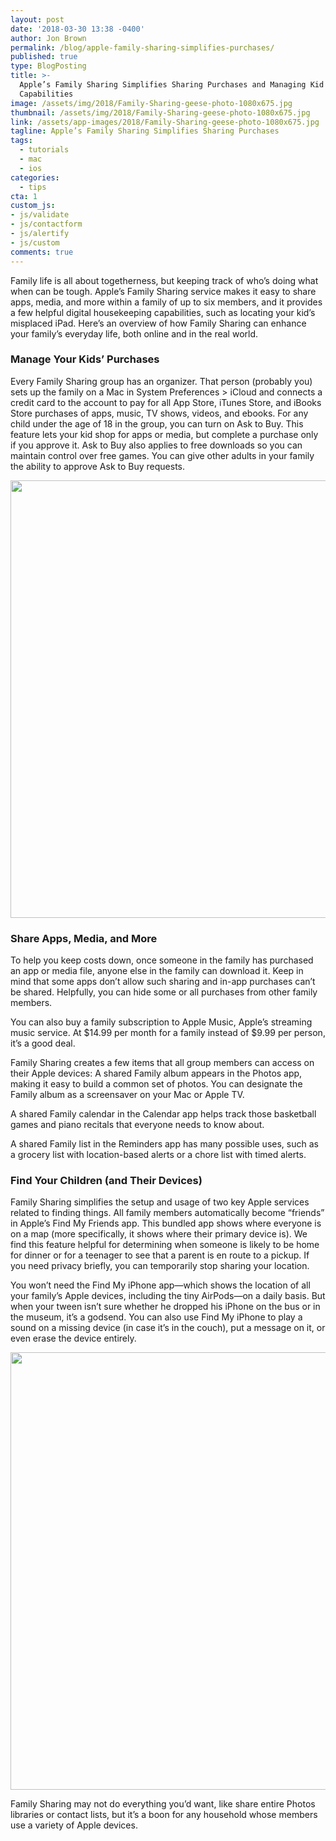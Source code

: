 ```yaml
---
layout: post
date: '2018-03-30 13:38 -0400'
author: Jon Brown
permalink: /blog/apple-family-sharing-simplifies-purchases/
published: true
type: BlogPosting
title: >-
  Apple’s Family Sharing Simplifies Sharing Purchases and Managing Kid
  Capabilities
image: /assets/img/2018/Family-Sharing-geese-photo-1080x675.jpg
thumbnail: /assets/img/2018/Family-Sharing-geese-photo-1080x675.jpg
link: /assets/app-images/2018/Family-Sharing-geese-photo-1080x675.jpg
tagline: Apple’s Family Sharing Simplifies Sharing Purchases
tags:
  - tutorials
  - mac
  - ios
categories:
  - tips
cta: 1
custom_js:
- js/validate
- js/contactform
- js/alertify
- js/custom
comments: true
---
```

Family life is all about togetherness, but keeping track of who’s doing what when can be tough. Apple’s Family Sharing service makes it easy to share apps, media, and more within a family of up to six members, and it provides a few helpful digital housekeeping capabilities, such as locating your kid’s misplaced iPad. Here’s an overview of how Family Sharing can enhance your family’s everyday life, both online and in the real world.

### Manage Your Kids’ Purchases
Every Family Sharing group has an organizer. That person (probably you) sets up the family on a Mac in System Preferences > iCloud and connects a credit card to the account to pay for all App Store, iTunes Store, and iBooks Store purchases of apps, music, TV shows, videos, and ebooks.
For any child under the age of 18 in the group, you can turn on Ask to Buy. This feature lets your kid shop for apps or media, but complete a purchase only if you approve it. Ask to Buy also applies to free downloads so you can maintain control over free games. You can give other adults in your family the ability to approve Ask to Buy requests.

<img src="{{ site.site_cdn }}/assets/img/blog/2018/kids/Family-Sharing-Find-My-iPhone-in-iCloud-1024x294.png" class="img-fluid rounded m-2" width="700" />

### Share Apps, Media, and More
To help you keep costs down, once someone in the family has purchased an app or media file, anyone else in the family can download it. Keep in mind that some apps don’t allow such sharing and in-app purchases can’t be shared. Helpfully, you can hide some or all purchases from other family members.

You can also buy a family subscription to Apple Music, Apple’s streaming music service. At $14.99 per month for a family instead of $9.99 per person, it’s a good deal.

Family Sharing creates a few items that all group members can access on their Apple devices:
A shared Family album appears in the Photos app, making it easy to build a common set of photos. You can designate the Family album as a screensaver on your Mac or Apple TV.

A shared Family calendar in the Calendar app helps track those basketball games and piano recitals that everyone needs to know about.

A shared Family list in the Reminders app has many possible uses, such as a grocery list with location-based alerts or a chore list with timed alerts.

### Find Your Children (and Their Devices)
Family Sharing simplifies the setup and usage of two key Apple services related to finding things.
All family members automatically become “friends” in Apple’s Find My Friends app. This bundled app shows where everyone is on a map (more specifically, it shows where their primary device is). We find this feature helpful for determining when someone is likely to be home for dinner or for a teenager to see that a parent is en route to a pickup. If you need privacy briefly, you can temporarily stop sharing your location.

You won’t need the Find My iPhone app—which shows the location of all your family’s Apple devices, including the tiny AirPods—on a daily basis. But when your tween isn’t sure whether he dropped his iPhone on the bus or in the museum, it’s a godsend. You can also use Find My iPhone to play a sound on a missing device (in case it’s in the couch), put a message on it, or even erase the device entirely.

<img src="{{ site.site_cdn }}/assets/img/blog/2018/kids/Family-Sharing-Ask-to-Buy-child-and-parent-768x235.png" class="img-fluid rounded m-2" width="700" />

Family Sharing may not do everything you’d want, like share entire Photos libraries or contact lists, but it’s a boon for any household whose members use a variety of Apple devices.
